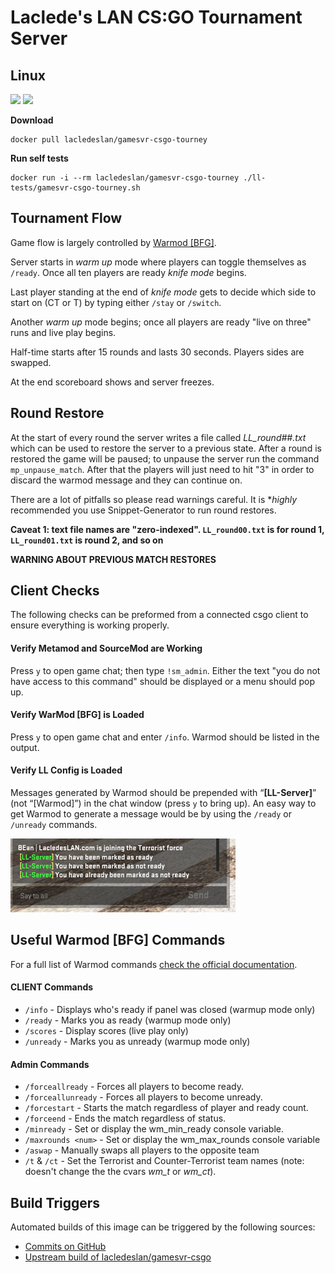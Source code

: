 # Laclede's LAN CS:GO Tournament Server

## Linux

[![](https://images.microbadger.com/badges/version/lacledeslan/gamesvr-csgo-tourney.svg)](https://microbadger.com/images/lacledeslan/gamesvr-csgo-tourney "Get your own version badge on microbadger.com")
[![](https://images.microbadger.com/badges/image/lacledeslan/gamesvr-csgo-tourney.svg)](https://microbadger.com/images/lacledeslan/gamesvr-csgo-tourney "Get your own image badge on microbadger.com")

**Download**
```
docker pull lacledeslan/gamesvr-csgo-tourney
```

**Run self tests**
```
docker run -i --rm lacledeslan/gamesvr-csgo-tourney ./ll-tests/gamesvr-csgo-tourney.sh
```

## Tournament Flow
Game flow is largely controlled by [Warmod [BFG]](https://forums.alliedmods.net/showthread.php?t=225474).

Server starts in *warm up* mode where players can toggle themselves as `/ready`. Once all ten players are ready *knife mode* begins.

Last player standing at the end of *knife mode* gets to decide which side to start on (CT or T) by typing either `/stay` or `/switch`.

Another *warm up* mode begins; once all players are ready "live on three" runs and live play begins.

Half-time starts after 15 rounds and lasts 30 seconds. Players sides are swapped.

At the end scoreboard shows and server freezes.

## Round Restore

At the start of every round the server writes a file called *LL_round##.txt* which can be used to restore the server to a previous state. After a round is restored the game will be paused; to unpause the server run the command `mp_unpause_match`. After that the players will just need to hit "3" in order to discard the warmod message and they can continue on.

There are a lot of pitfalls so please read warnings careful. It is **highly* recommended you use Snippet-Generator to run round restores.

**Caveat 1: text file names are "zero-indexed". `LL_round00.txt` is for round 1, `LL_round01.txt` is round 2, and so on**


**WARNING ABOUT PREVIOUS MATCH RESTORES**

## Client Checks
The following checks can be preformed from a connected csgo client to ensure everything is working properly.

#### Verify Metamod and SourceMod are Working

Press `y` to open game chat; then type `!sm_admin`. Either the text "you do not have access to this command" should be displayed or a menu should pop up.

#### Verify WarMod [BFG] is Loaded

Press `y` to open game chat and enter `/info`. Warmod should be listed in the output.

#### Verify LL Config is Loaded

Messages generated by Warmod should be prepended with “**[LL-Server]**” (not “[Warmod]”) in the chat window (press `y` to bring up). An easy way to get Warmod to generate a message would be by using the `/ready` or `/unready` commands.

![alt text](./.doc-images/ClientCheck-LLConfigLoaded.png)

## Useful Warmod [BFG] Commands

For a full list of Warmod commands [check the official documentation](https://forums.alliedmods.net/showthread.php?t=225474).

#### CLIENT Commands
* `/info` - Displays who's ready if panel was closed (warmup mode only)
* `/ready` - Marks you as ready (warmup mode only)
* `/scores` - Display scores (live play only)
* `/unready` - Marks you as unready (warmup mode only)

#### Admin Commands
* `/forceallready` - Forces all players to become ready.
* `/forceallunready` - Forces all players to become unready.
* `/forcestart` - Starts the match regardless of player and ready count.
* `/forceend` - Ends the match regardless of status.
* `/minready` - Set or display the wm_min_ready console variable.
* `/maxrounds <num>` - Set or display the wm_max_rounds console variable
* `/aswap` - Manually swaps all players to the opposite team
* `/t` & `/ct` - Set the Terrorist and Counter-Terrorist team names (note: doesn't change the the cvars *wm_t* or *wm_ct*).

## Build Triggers
Automated builds of this image can be triggered by the following sources:
* [Commits on GitHub](https://github.com/LacledesLAN/gamesvr-csgo-tourney)
* [Upstream build of lacledeslan/gamesvr-csgo](https://hub.docker.com/r/lacledeslan/gamesvr-csgo/)